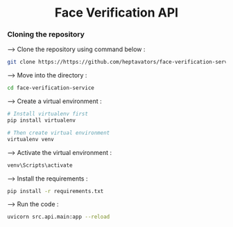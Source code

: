 <div align="center">

# Face Verification API

</div>

### Cloning the repository

--> Clone the repository using command below :

```bash
git clone https://https://github.com/heptavators/face-verification-service.git
```

--> Move into the directory :

```bash
cd face-verification-service
```

--> Create a virtual environment :

```bash
# Install virtualenv first
pip install virtualenv

# Then create virtual environment
virtualenv venv
```

--> Activate the virtual environment :

```bash
venv\Scripts\activate
```

--> Install the requirements :

```bash
pip install -r requirements.txt
```

--> Run the code :

```bash
uvicorn src.api.main:app --reload
```
